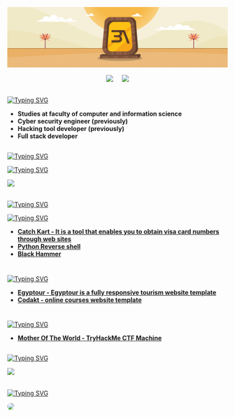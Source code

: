 <!-- Github README -->
<p align="center">
  <img src="assets/banner.jpg">
</p>

<p align="center"><a href="https://github.com/AhmedAbdAlalim-3A">
<img height="165" src="https://github-readme-stats.vercel.app/api?username=AhmedAbdAlalim-3A&show_icons=true&include_all_commits=true&title_color=f7a617&icon_color=f7a617&theme=react&cache_seconds=3200&hide_border=true" /></a>
&nbsp;&nbsp;&nbsp;
<a href="https://github.com/AhmedAbdAlalim-3A"><img src="https://github-readme-stats.vercel.app/api/top-langs/?username=AhmedAbdAlalim-3A&title_color=f7a617&icon_color=f7a617&layout=compact&theme=react&hide_border=true" />
</a></p>

##

[![Typing SVG](https://readme-typing-svg.herokuapp.com?font=Fira+Code&size=25&pause=1000&color=f7a617&repeat=false&width=435&lines=About+me%3A)](https://github.com/AhmedAbdAlalim-3A)
 * <b>Studies at faculty of computer and information science</b>
 * <b>Cyber security engineer (previously)</b>
 * <b>Hacking tool developer  (previously)</b>
 * <b>Full stack developer</b>
##

[![Typing SVG](https://readme-typing-svg.herokuapp.com?font=Fira+Code&size=25&pause=1000&color=f7a617&repeat=false&width=435&lines=Skills%3A)](https://github.com/AhmedAbdAlalim-3A)

  [![Typing SVG](https://readme-typing-svg.herokuapp.com?font=Fira+Code&size=15&pause=1000&color=f7a617&repeat=false&width=460&lines=programing,scripting+languages%3A)](https://github.com/AhmedAbdAlalim-3A)
  <p>
      <img src="https://skillicons.dev/icons?i=cs,python,bash,html,css,js,php&perline=7" />
  </p>
  
##
[![Typing SVG](https://readme-typing-svg.herokuapp.com?font=Fira+Code&size=25&pause=1000&color=f7a617&repeat=false&width=435&lines=Activities%3A)](https://github.com/AhmedAbdAlalim-3A)

  [![Typing SVG](https://readme-typing-svg.herokuapp.com?font=Fira+Code&size=15&pause=1000&color=f7a617&repeat=false&width=435&lines=Security+Tool%3A)](https://github.com/AhmedAbdAlalim-3A)
  <div>
   <ul> 
      <li><b>
        <a href="https://github.com/AhmedAbdAlalim-3A/catch-kart">Catch Kart - It is a tool that enables you to obtain visa card numbers through web sites</a></b>
      </li>
      <li><b>
        <a href="https://github.com/AhmedAbdAlalim-3A/Python-Reverse.shell">Python Reverse shell</a></b>
      </li>
       <li><b>
         <a href="https://github.com/AhmedAbdAlalim-3A/Black-Hammer">Black Hammer</a></b>
      </li>
    </ul>
  </div>
  
  #
   [![Typing SVG](https://readme-typing-svg.herokuapp.com?font=Fira+Code&size=15&pause=1000&color=f7a617&repeat=false&width=435&lines=Front+End%3A)](https://github.com/AhmedAbdAlalim-3A?tab=repositories&q=&type=&language=html)
  <div>
    <ul>
      <li><b>
        <a href="https://github.com/AhmedAbdAlalim-3A/Egyptour">Egyptour - Egyptour is a fully responsive tourism website template</a></b>
      </li> 
      <li><b> <a href="https://github.com/AhmedAbdAlalim-3A/Codakt">Codakt - online courses website template</a></b> 
      </li> 
    </ul> 
  </div>
   
  #
   [![Typing SVG](https://readme-typing-svg.herokuapp.com?font=Fira+Code&size=15&pause=1000&color=f7a617&repeat=false&width=435&lines=CTF+Machines%3A)](https://github.com/AhmedAbdAlalim-3A)
<div>
  <ul> 
    <li>
      <b><a href= "https://github.com/AhmedAbdAlalim-3A/Mother-of-the-world">Mother Of The World - TryHackMe CTF Machine</a></b>
    </li>
  </ul>
</div>
   
##
  
[![Typing SVG](https://readme-typing-svg.herokuapp.com?font=Fira+Code&size=25&pause=1000&color=f7a617&repeat=false&width=435&lines=Github+Statistics%3A)](https://github.com/AhmedAbdAlalim-3A)
<p><a href="https://github.com/AhmedAbdAlalim-3A"><img width=650 src="https://github-profile-trophy.vercel.app/?username=AhmedAbdAlalim-3A&theme=dracula&no-frame=true&title=Followers,Stars,Commit,Repository,Issues"/></a></p>

##
  
[![Typing SVG](https://readme-typing-svg.herokuapp.com?font=Fira+Code&size=25&pause=1000&color=f7a617&repeat=false&width=435&lines=Get+in+Touch%3A)](https://github.com/AhmedAbdAlalim-3A)
<p><a href="https://www.linkedin.com/in/ahmed-abd-alalim-286768299/" target="_blank"><img src="https://img.shields.io/badge/-LinkedIn-%23f7a617?style=for-the-badge&logo=linkedin&logoColor=white" style="border-radius: 30px" target="_blank"></a></p>
